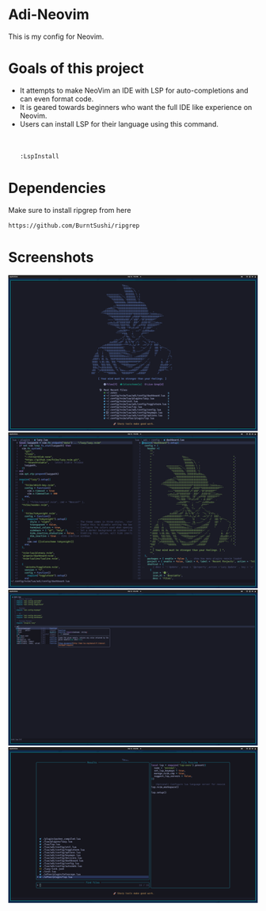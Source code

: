 # Adi-Neovim
This is my config for Neovim.

<h1>Goals of this project</h1>

<ul>
<li>It attempts to make NeoVim an IDE with LSP for auto-completions and can even format code.</li>
<li>It is geared towards beginners who want the full IDE like experience on Neovim.</li>
<li>Users can install LSP for their language using this 
command.</li>
<br></br>

```sh
:LspInstall 
```
</ul>

<h1>Dependencies</h1>
Make sure to install ripgrep from here

```sh
https://github.com/BurntSushi/ripgrep
```

<h1>Screenshots</h1>
<div class="screenshots">
<img src="https://raw.githubusercontent.com/adi-075/Adi-Neovim/master/assets/1.png" alt="Nvim - Dashboard"></img>
<img src="https://raw.githubusercontent.com/adi-075/Adi-Neovim/master/assets/2.png" alt="Split Mode"></img>
<img src="https://raw.githubusercontent.com/adi-075/Adi-Neovim/master/assets/3.png" alt="LSP"></img>
<img src="https://raw.githubusercontent.com/adi-075/Adi-Neovim/master/assets/4.png" alt="Telescope.nvim"></img>
</div>
